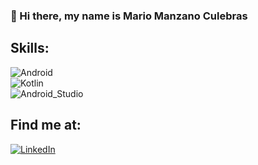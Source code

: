 ### 👋 Hi there, my name is Mario Manzano Culebras

## Skills:
![Android](https://img.shields.io/badge/Android-3DDC84?style=for-the-badge&logo=android&logoColor=white&labelColor=101010)</br>
![Kotlin](https://img.shields.io/badge/Kotlin-0095D5?style=for-the-badge&logo=kotlin&logoColor=white&labelColor=101010)</br>
![Android_Studio](https://img.shields.io/badge/Android_Studio-3DDC84?style=for-the-badge&logo=android-studio&logoColor=white&labelColor=101010)</br>

## Find me at:
[![LinkedIn](https://img.shields.io/badge/LinkedIn-Mario_Manzano-0077B5?style=for-the-badge&logo=linkedin&logoColor=white&labelColor=101010)](https://www.linkedin.com/in/mario-manzano-culebras-935525b9/)
